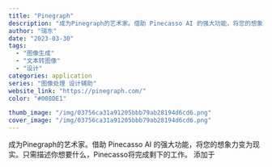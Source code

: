 ```yaml
---
title: "Pinegraph"
description: "成为Pinegraph的艺术家。借助 Pinecasso AI 的强大功能，将您的想象力变为现实。只需描述你想要什么，P"
author: "瑞东"
date: "2023-03-30"
tags:
  - "图像生成"
  - "文本转图像"
  - "设计"
categories: application
series: "图像处理 设计辅助"
website_link: "https://pinegraph.com/"
color: "#008DE1"

thumb_image: "/img/03756ca31a91205bbb79ab28194d6cd6.png"
cover_image: "/img/03756ca31a91205bbb79ab28194d6cd6.png"
---
```


成为Pinegraph的艺术家。借助 Pinecasso AI 的强大功能，将您的想象力变为现实。只需描述你想要什么，Pinecasso将完成剩下的工作。 添加于